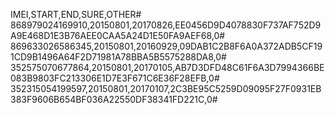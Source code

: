 IMEI,START,END,SURE,OTHER#
868979024169910,20150801,20170826,EE0456D9D4078830F737AF752D9A9E468D1E3B76AEE0CAA5A24D1E50FA9AEF68,0#
869633026586345,20150801,20160929,09DAB1C2B8F6A0A372ADB5CF191CD9B1496A64F2D71981A78BBA5B5575288DA8,0#
352575070677864,20150801,20170105,AB7D3DFD48C61F6A3D7994366BE083B9803FC213306E1D7E3F671C6E36F28EFB,0#
352315054199597,20150801,20170107,2C3BE95C5259D09095F27F0931EB383F9606B654BF036A22550DF38341FD221C,0#
